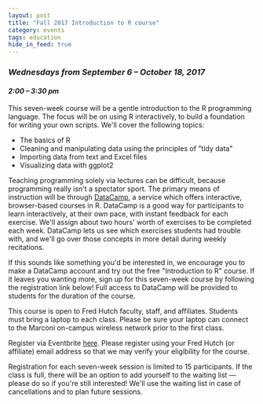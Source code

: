 ```yaml
---
layout: post
title: "Fall 2017 Introduction to R course"
category: events
tags: education
hide_in_feed: true
---
```


### *Wednesdays from September 6 &ndash; October 18, 2017*

#### *2:00 &ndash; 3:30 pm*

This seven-week course will be a gentle introduction to the R programming language.
The focus will be on using R interactively, to build a foundation for writing your own scripts.
We'll cover the following topics:

- The basics of R
- Cleaning and manipulating data using the principles of "tidy data"
- Importing data from text and Excel files
- Visualizing data with ggplot2

Teaching programming solely via lectures can be difficult, because programming really isn't a spectator sport.
The primary means of instruction will be through [DataCamp](https://www.datacamp.com), a service which offers interactive, browser-based courses in R.
DataCamp is a good way for participants to learn interactively, at their own pace, with instant feedback for each exercise.
We'll assign about two hours' worth of exercises to be completed each week.
DataCamp lets us see which exercises students had trouble with, and we'll go over those concepts in more detail during weekly recitations.

If this sounds like something you'd be interested in, we encourage you to make a DataCamp account and try out the free "Introduction to R" course.
If it leaves you wanting more, sign up for this seven-week course by following the registration link below!
Full access to DataCamp will be provided to students for the duration of the course.

This course is open to Fred Hutch faculty, staff, and affiliates.
Students must bring a laptop to each class.
Please be sure your laptop can connect to the Marconi on-campus wireless network prior to the first class.

Register via Eventbrite [here](https://www.eventbrite.com/e/intro-to-r-sept-6-oct-18-2017-registration-36761642061).
Please register using your Fred Hutch (or affiliate) email address so that we may verify your eligibility for the course.

Registration for each seven-week session is limited to 15 participants.
If the class is full, there will be an option to add yourself to the waiting list &mdash; please do so if you're still interested!
We'll use the waiting list in case of cancellations and to plan future sessions.
